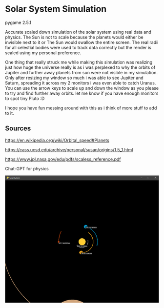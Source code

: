 # Solar System Simulation

pygame 2.5.1

Accurate scaled down simulation of the solar system using real data and physics.
The Sun is not to scale because the planets would either be invisible next to it or The Sun would swallow the entire screen.
The real radii for all celestial bodies were used to track data correctly but the render is scaled using my personal preference.

One thing that really struck me while making this simulation was realizing just how huge the universe really is as i was perplexed to why
the orbits of Jupiter and further away planets from sun were not visible in my simulation. Only after resizing my window so much i was able to see Jupiter and Saturn, spreading it across my 2 monitors i was even able to catch Uranus.
You can use the arrow keys to scale up and down the window as you please to try and find further away orbits.
let me know if you have enough monitors to spot tiny Pluto :D

I hope you have fun messing around with this as i think of more stuff to add to it.

## Sources

https://en.wikipedia.org/wiki/Orbital_speed#Planets

https://cass.ucsd.edu/archive/personal/susan/origins/1.5_1.html

https://www.jpl.nasa.gov/edu/pdfs/scaless_reference.pdf

Chat-GPT for physics

![Solar System Screenshot](./assets/solar_system.png)


